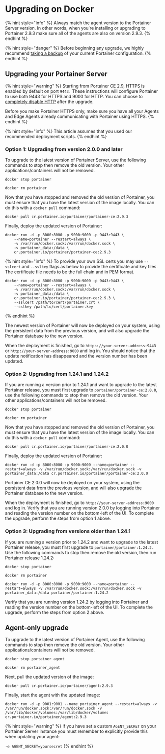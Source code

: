 # Upgrading on Docker

{% hint style="info" %}
Always match the agent version to the Portainer Server version. In other words, when you're installing or upgrading to Portainer 2.9.3 make sure all of the agents are also on version 2.9.3.
{% endhint %}

{% hint style="danger" %}
Before beginning any upgrade, we highly recommend [taking a backup](../../admin/settings/#backup-portainer) of your current Portainer configuration.
{% endhint %}

## Upgrading your Portainer Server

{% hint style="warning" %}
Starting from Portainer CE 2.9, HTTPS is enabled by default on port `9443.` These instructions will configure Portainer to use both 9443 for HTTPS and 9000 for HTTP. You can choose to [completely disable HTTP](../../admin/settings/#force-https-only) after the upgrade.&#x20;

Before you make Portainer HTTPS only, make sure you have all your Agents and Edge Agents already communicating with Portainer using HTTPS.&#x20;
{% endhint %}

{% hint style="info" %}
This article assumes that you used our recommended deployment scripts.
{% endhint %}

### Option 1: Upgrading from version 2.0.0 and later

To upgrade to the latest version of Portainer Server, use the following commands to stop then remove the old version. Your other applications/containers will not be removed.

```
docker stop portainer
```

```
docker rm portainer
```

Now that you have stopped and removed the old version of Portainer, you must ensure that you have the latest version of the image locally. You can do this with a `docker pull` command:

```
docker pull cr.portainer.io/portainer/portainer-ce:2.9.3
```

Finally, deploy the updated version of Portainer:

```
docker run -d -p 8000:8000 -p 9000:9000 -p 9443:9443 \
    --name=portainer --restart=always \
    -v /var/run/docker.sock:/var/run/docker.sock \
    -v portainer_data:/data \
    cr.portainer.io/portainer/portainer-ce:2.9.3
```

{% hint style="info" %}
To provide your own SSL certs you may use `--sslcert` and `--sslkey` flags as below to provide the certificate and key files. The certificate file needs to be the full chain and in PEM format.

```
docker run -d -p 8000:8000 -p 9000:9000 -p 9443:9443 \
    --name=portainer --restart=always \
    -v /var/run/docker.sock:/var/run/docker.sock \
    -v portainer_data:/data \
    cr.portainer.io/portainer/portainer-ce:2.9.3 \
    --sslcert /path/to/cert/portainer.crt \
    --sslkey /path/to/cert/portainer.key
```
{% endhint %}

The newest version of Portainer will now be deployed on your system, using the persistent data from the previous version, and will also upgrade the Portainer database to the new version.

When the deployment is finished, go to `https://your-server-address:9443` or `http://your-server-address:9000` and log in. You should notice that the update notification has disappeared and the version number has been updated.

### Option 2: Upgrading from 1.24.1 and 1.24.2

If you are running a version prior to 1.24.1 and want to upgrade to the latest Portainer release, you must first upgrade to `portainer/portainer-ce:2.0.0`, use the following commands to stop then remove the old version. Your other applications/containers will not be removed.

```
docker stop portainer
```

```
docker rm portainer
```

Now that you have stopped and removed the old version of Portainer, you must ensure that you have the latest version of the image locally. You can do this with a `docker pull` command:

```
docker pull cr.portainer.io/portainer/portainer-ce:2.0.0
```

Finally, deploy the updated version of Portainer:

```
docker run -d -p 8000:8000 -p 9000:9000 --name=portainer --restart=always -v /var/run/docker.sock:/var/run/docker.sock -v portainer_data:/data cr.portainer.io/portainer/portainer-ce:2.0.0
```

Portainer CE 2.0.0 will now be deployed on your system, using the persistent data from the previous version, and will also upgrade the Portainer database to the new version.

When the deployment is finished, go to `http://your-server-address:9000` and log in. Verify that you are running version 2.0.0 by logging into Portainer and reading the version number on the bottom-left of the UI. To complete the upgrade, perform the steps from option 1 above.

### **Option 3: Upgrading from versions older than 1.24.1**

If you are running a version prior to 1.24.2 and want to upgrade to the latest Portainer release, you must first upgrade to `portainer/portainer:1.24.2`. Use the following commands to stop then remove the old version, then run Portainer release 1.24.2:

```
docker stop portainer

docker rm portainer

docker run -d -p 8000:8000 -p 9000:9000 --name=portainer --restart=always -v /var/run/docker.sock:/var/run/docker.sock -v portainer_data:/data portainer/portainer:1.24.2
```

Verify that you are running version 1.24.2 by logging into Portainer and reading the version number on the bottom-left of the UI. To complete the upgrade, perform the steps from option 2 above.

## Agent-only upgrade

To upgrade to the latest version of Portainer Agent, use the following commands to stop then remove the old version. Your other applications/containers will not be removed.

```
docker stop portainer_agent
```

```
docker rm portainer_agent
```

Next, pull the updated version of the image:

```
docker pull cr.portainer.io/portainer/agent:2.9.3
```

Finally, start the agent with the updated image:

```
docker run -d -p 9001:9001 --name portainer_agent --restart=always -v /var/run/docker.sock:/var/run/docker.sock -v /var/lib/docker/volumes:/var/lib/docker/volumes cr.portainer.io/portainer/agent:2.9.3
```

{% hint style="warning" %}
If you have set a custom `AGENT_SECRET` on your Portainer Server instance you must remember to explicitly provide this when updating your agent:

`-e AGENT_SECRET=yoursecret`
{% endhint %}
